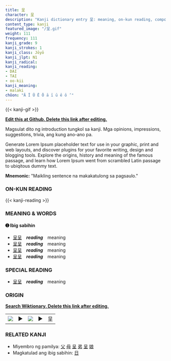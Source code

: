 ```yaml
---
title: 呈
character: 呈
description: "Kanji dictionary entry 呈: meaning, on-kun reading, compounds, origin, related kanji"
content_type: kanji
featured_image: "/呈.gif"
weight: 111
frequency: 111
kanji_grade: 9
kanji_strokes: 1
kanji_class: Jōyō
kanji_jlpt: N1
kanji_radical: 
kanji_reading: 
- DAI
- TAI
- oo-kii
kanji_meaning:
- malaki
chōon: "Ā Ī Ū Ē Ō ā ī ū ē ō ’"
---
```

[//]: # (Don't edit the line below. Kanji animated GIF code is automatically generated.)
{{< kanji-gif >}}

[//]: # (Edit below this line.)

**[Edit this at Github. Delete this link after editing.](https://github.com/tim0g/tim/tree/main/content/kanji/呈/index.md)**

Magsulat dito ng introduction tungkol sa kanji. Mga opinions, impressions, suggestions, trivia, ang kung ano-ano pa.

Generate Lorem Ipsum placeholder text for use in your graphic, print and web layouts, and discover plugins for your favorite writing, design and blogging tools. Explore the origins, history and meaning of the famous passage, and learn how Lorem Ipsum went from scrambled Latin passage to ubiqitous dummy text.
 
**Mnemonic:** "Maikling sentence na makakatulong sa pagsaulo."

### ON-KUN READING

[//]: # (Don't edit the line below. ON-KUN READING code is automatically generated.)
{{< kanji-reading >}}

### MEANING & WORDS

#### ➊ **Ibig sabihin**
  - [呈](../呈)[呈](../呈)　***reading***　meaning
  - [呈](../呈)[呈](../呈)　***reading***　meaning
  - [呈](../呈)[呈](../呈)　***reading***　meaning
  - [呈](../呈)[呈](../呈)　***reading***　meaning

### SPECIAL READING
  - [呈](../呈)[呈](../呈)　***reading***　meaning

### ORIGIN

**[Search Wiktionary. Delete this link after editing.](https://wiktionary.org/wiki/呈)**
<table class="kanji-table"><tr><td>
<img src="60px-呈-bronze.svg.png">
</td><td>▶</td><td>
<img src="60px-呈-oracle.svg.png">
</td><td>▶</td>
<td class="kanji-origin">呈</td>
</tr></table>

### RELATED KANJI
- Miyembro ng pamilya: [父](../父) [母](../母) [呈](../呈) [弟](../弟) [呈](../呈) [娘](../娘)
- Magkatulad ang ibig sabihin: [日](../日)
